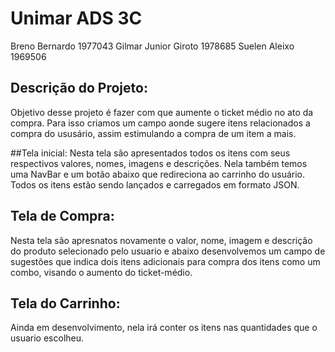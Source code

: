 # Unimar ADS 3C
Breno Bernardo 1977043
Gilmar Junior Giroto 1978685
Suelen Aleixo 1969506

## Descrição do Projeto:
Objetivo desse projeto é fazer com que aumente o ticket médio no ato da compra. Para isso criamos um campo aonde sugere itens relacionados a compra do ususário, assim estimulando a compra de um item a mais.

##Tela inicial:
Nesta tela são apresentados todos os itens com seus respectivos valores, nomes, imagens e descrições. Nela também temos uma NavBar e um botão abaixo que redireciona ao carrinho do usuário.
Todos os itens estão sendo lançados e carregados em formato JSON.

## Tela de Compra: 
Nesta tela são apresnatos novamente o valor, nome, imagem e descrição do produto selecionado pelo usuario e abaixo desenvolvemos um campo de sugestões que indica dois itens adicionais para compra dos itens como um combo, visando o aumento do ticket-médio.

## Tela do Carrinho:
Ainda em desenvolvimento, nela irá conter os itens nas quantidades que o usuario escolheu. 





